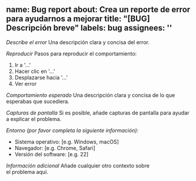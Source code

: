 name: Bug report
about: Crea un reporte de error para ayudarnos a mejorar
title: "[BUG] Descripción breve"
labels: bug
assignees: ''
---

*Describe el error*
Una descripción clara y concisa del error.

*Reproducir*
Pasos para reproducir el comportamiento:
1. Ir a '...'
2. Hacer clic en '...'
3. Desplazarse hacia '...'
4. Ver error

*Comportamiento esperado*
Una descripción clara y concisa de lo que esperabas que sucediera.

*Capturas de pantalla*
Si es posible, añade capturas de pantalla para ayudar a explicar el problema.

*Entorno (por favor completa la siguiente información):*
- Sistema operativo: [e.g. Windows, macOS]
- Navegador: [e.g. Chrome, Safari]
- Versión del software: [e.g. 22]

*Información adicional*
Añade cualquier otro contexto sobre el problema aquí.